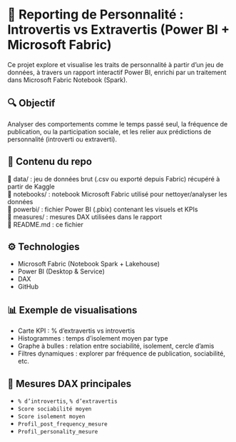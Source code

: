 # 🧠 Reporting de Personnalité : Introvertis vs Extravertis (Power BI + Microsoft Fabric)

Ce projet explore et visualise les traits de personnalité à partir d’un jeu de données, à travers un rapport interactif Power BI, enrichi par un traitement dans Microsoft Fabric Notebook (Spark).

## 🔍 Objectif

Analyser des comportements comme le temps passé seul, la fréquence de publication, ou la participation sociale, et les relier aux prédictions de personnalité (introverti ou extraverti).

## 🧱 Contenu du repo

📁 data/ : jeu de données brut (.csv ou exporté depuis Fabric) récupéré à partir de Kaggle  
📁 notebooks/ : notebook Microsoft Fabric utilisé pour nettoyer/analyser les données  
📁 powerbi/ : fichier Power BI (.pbix) contenant les visuels et KPIs  
📁 measures/ : mesures DAX utilisées dans le rapport  
📄 README.md : ce fichier  

## ⚙️ Technologies

- Microsoft Fabric (Notebook Spark + Lakehouse)
- Power BI (Desktop & Service)
- DAX
- GitHub

## 📊 Exemple de visualisations

- Carte KPI : % d’extravertis vs introvertis
- Histogrammes : temps d’isolement moyen par type
- Graphe à bulles : relation entre sociabilité, isolement, cercle d’amis
- Filtres dynamiques : explorer par fréquence de publication, sociabilité, etc.

## 📌 Mesures DAX principales

- `% d’introvertis`, `% d’extravertis`
- `Score sociabilité moyen`
- `Score isolement moyen`
- `Profil_post_frequency_mesure`
- `Profil_personality_mesure`
